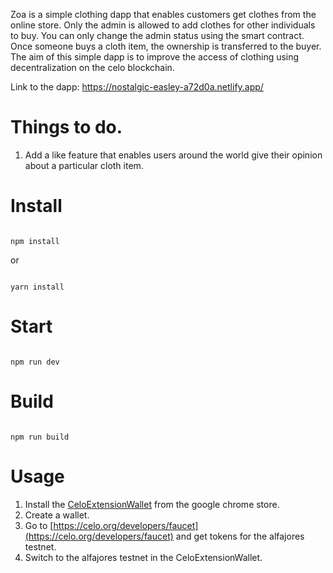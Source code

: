 Zoa is a simple clothing dapp that enables customers get clothes from the online store. Only the admin is allowed to add clothes for other individuals to buy. You can only change the admin status using the smart contract. Once someone buys a cloth item, the ownership is transferred to the buyer. The aim of this simple dapp is to improve the access of clothing using decentralization on the celo blockchain.

Link to the dapp: https://nostalgic-easley-a72d0a.netlify.app/

# Things to do.
1) Add a like feature that enables users around the world give their opinion about a particular cloth item.


# Install

```

npm install

```

or 

```

yarn install

```

# Start

```

npm run dev

```

# Build

```

npm run build

```
# Usage
1. Install the [CeloExtensionWallet](https://chrome.google.com/webstore/detail/celoextensionwallet/kkilomkmpmkbdnfelcpgckmpcaemjcdh?hl=en) from the google chrome store.
2. Create a wallet.
3. Go to [https://celo.org/developers/faucet](https://celo.org/developers/faucet) and get tokens for the alfajores testnet.
4. Switch to the alfajores testnet in the CeloExtensionWallet.